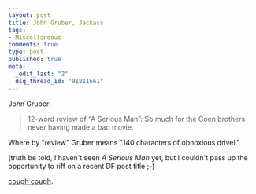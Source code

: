 ```yaml
--- 
layout: post
title: John Gruber, Jackass
tags: 
- Miscellaneous
comments: true
type: post
published: true
meta: 
  _edit_last: "2"
  dsq_thread_id: "91811661"
---
```

John Gruber:
<blockquote>12-word review of “A Serious Man”: So much for the Coen brothers never having made a bad movie.</blockquote>

Where by "review" Gruber means "140 characters of obnoxious drivel."

(truth be told, I haven't seen <em>A Serious Man</em> yet, but I couldn't pass up the opportunity to riff on a recent DF post title ;-)

<a href="http://twitter.com/gruber/status/9503769849">cough cough</a>.
